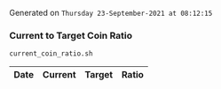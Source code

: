 Generated on `Thursday 23-September-2021 at 08:12:15`

### Current to Target Coin Ratio
`current_coin_ratio.sh`

Date|Current|Target|Ratio
---|---|---|---
